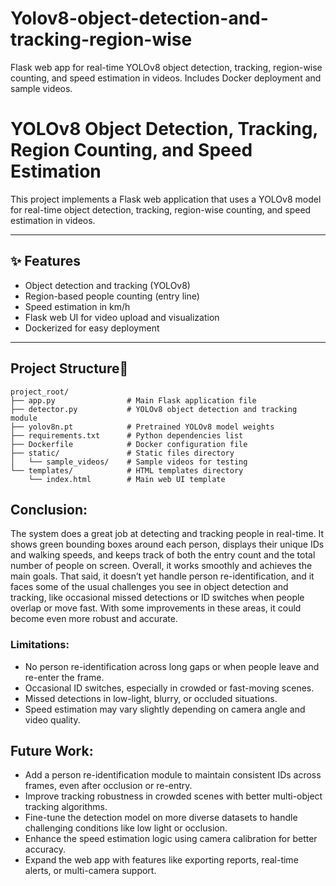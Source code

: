 # Yolov8-object-detection-and-tracking-region-wise
Flask web app for real-time YOLOv8 object detection, tracking, region-wise counting, and speed estimation in videos. Includes Docker deployment and sample videos.



# YOLOv8 Object Detection, Tracking, Region Counting, and Speed Estimation

This project implements a Flask web application that uses a YOLOv8 model for real-time object detection, tracking, region-wise counting, and speed estimation in videos.

---

## ✨ Features

- Object detection and tracking (YOLOv8)
- Region-based people counting (entry line)
- Speed estimation in km/h
- Flask web UI for video upload and visualization
- Dockerized for easy deployment

---

## Project Structure📁

```plaintext
project_root/
├── app.py                # Main Flask application file
├── detector.py           # YOLOv8 object detection and tracking module
├── yolov8n.pt            # Pretrained YOLOv8 model weights
├── requirements.txt      # Python dependencies list
├── Dockerfile            # Docker configuration file
├── static/               # Static files directory
│   └── sample_videos/    # Sample videos for testing
└── templates/            # HTML templates directory
    └── index.html        # Main web UI template
```

## Conclusion:

The system does a great job at detecting and tracking people in real-time. It shows green bounding boxes around each person, displays their unique IDs and walking speeds, and keeps track of both the entry count and the total number of people on screen. Overall, it works smoothly and achieves the main goals. That said, it doesn’t yet handle person re-identification, and it faces some of the usual challenges you see in object detection and tracking, like occasional missed detections or ID switches when people overlap or move fast. With some improvements in these areas, it could become even more robust and accurate.

### Limitations:

- No person re-identification across long gaps or when people leave and re-enter the frame.
- Occasional ID switches, especially in crowded or fast-moving scenes.
- Missed detections in low-light, blurry, or occluded situations.
- Speed estimation may vary slightly depending on camera angle and video quality.


## Future Work:


- Add a person re-identification module to maintain consistent IDs across frames, even after occlusion or re-entry.
- Improve tracking robustness in crowded scenes with better multi-object tracking algorithms.
- Fine-tune the detection model on more diverse datasets to handle challenging conditions like low light or occlusion.
- Enhance the speed estimation logic using camera calibration for better accuracy.
- Expand the web app with features like exporting reports, real-time alerts, or multi-camera support.

